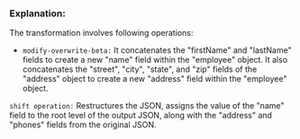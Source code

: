 ### Explanation: 

The transformation involves following operations:

* `modify-overwrite-beta:` It concatenates the "firstName" and "lastName" fields to create a new "name" field within the "employee" object. It also concatenates the "street", "city", "state", and "zip" fields of the "address" object to create a new "address" field within the "employee" object.

`shift operation:` Restructures the JSON, assigns the value of the "name" field to the root level of the output JSON, along with the "address" and "phones" fields from the original JSON.

